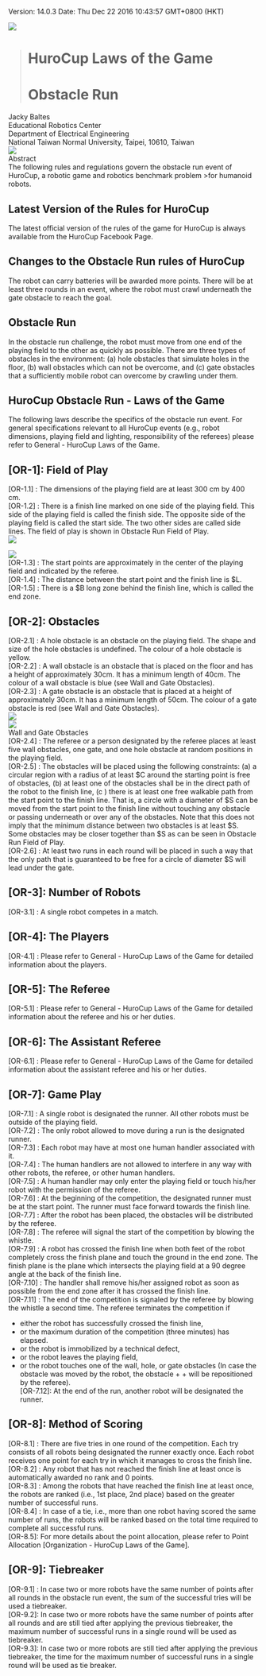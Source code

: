 Version: 14.0.3 Date: Thu Dec 22 2016 10:43:57 GMT+0800 (HKT)

![](image/pic1.png)  

># HuroCup Laws of the Game  
># Obstacle Run

Jacky Baltes  
Educational Robotics Center  
Department of Electrical Engineering  
National Taiwan Normal University, Taipei, 10610, Taiwan  
![](image/pic2.png)  
Abstract  
The following rules and regulations govern the obstacle run event of HuroCup, a robotic game and robotics benchmark problem >for humanoid robots.

## Latest Version of the Rules for HuroCup  
The latest official version of the rules of the game for HuroCup is always available from the HuroCup Facebook Page.

## Changes to the Obstacle Run rules of HuroCup 
The robot can carry batteries will be awarded more points.  There will be at least three rounds in an event, where the robot must crawl underneath the gate obstacle to reach the goal. 

## Obstacle Run
In the obstacle run challenge, the robot must move from one end of the playing field to the other as quickly as possible. There are three types of obstacles in the environment: (a) hole obstacles that simulate holes in the floor, (b) wall obstacles which can not be overcome, and (c) gate obstacles that a sufficiently mobile robot can overcome by crawling under them.

## HuroCup Obstacle Run - Laws of the Game
The following laws describe the specifics of the obstacle run event. For general specifications relevant to all HuroCup events (e.g., robot dimensions, playing field and lighting, responsibility of the referees) please refer to General - HuroCup Laws of the Game.

## [OR-1]: Field of Play  
[OR-1.1] : The dimensions of the playing field are at least 300 cm by 400 cm.  
[OR-1.2] : There is a finish line marked on one side of the playing field. This side of the playing field is called the finish side. The opposite side of the playing field is called the start side. The two other sides are called side lines. The field of play is shown in Obstacle Run Field of Play.  
![](image/pic3.png)  

![](image/table.png)  
[OR-1.3] : The start points are approximately in the center of the playing field and indicated by the referee.  
[OR-1.4] : The distance between the start point and the finish line is $L.  
[OR-1.5] : There is a $B long zone behind the finish line, which is called the end zone.  

## [OR-2]: Obstacles  
[OR-2.1] : A hole obstacle is an obstacle on the playing field. The shape and size of the hole obstacles is undefined. The colour of a hole obstacle is yellow.  
[OR-2.2] : A wall obstacle is an obstacle that is placed on the floor and has a height of approximately 30cm. It has a minimum length of 40cm. The colour of a wall obstacle is blue (see Wall and Gate Obstacles).  
[OR-2.3] : A gate obstacle is an obstacle that is placed at a height of approximately 30cm. It has a minimum length of 50cm. The colour of a gate obstacle is red (see Wall and Gate Obstacles).  
![](image/pic4.png)  
![](image/pic5.png)  
Wall and Gate Obstacles  
[OR-2.4] : The referee or a person designated by the referee places at least five wall obstacles, one gate, and one hole obstacle at random positions in the playing field.  
[OR-2.5] : The obstacles will be placed using the following constraints: (a) a circular region with a radius of at least $C around the starting point is free of obstacles, (b) at least one of the obstacles shall be in the direct path of the robot to the finish line, (c ) there is at least one free walkable path from the start point to the finish line. That is, a circle with a diameter of $S can be moved from the start point to the finish line without touching any obstacle or passing underneath or over any of the obstacles. Note that this does not imply that the minimum distance between two obstacles is at least $S. Some obstacles may be closer together than $S as can be seen in Obstacle Run Field of Play.  
[OR-2.6] : At least two runs in each round will be placed in such a way that the only path that is guaranteed to be free for a circle of diameter $S will lead under the gate.  

## [OR-3]: Number of Robots
[OR-3.1] : A single robot competes in a match.

## [OR-4]: The Players
[OR-4.1] : Please refer to General - HuroCup Laws of the Game for detailed information about the players.

## [OR-5]: The Referee
[OR-5.1] : Please refer to General - HuroCup Laws of the Game for detailed information about the referee and his or her duties.

## [OR-6]: The Assistant Referee
[OR-6.1] : Please refer to General - HuroCup Laws of the Game for detailed information about the assistant referee and his or her duties.

## [OR-7]: Game Play  
[OR-7.1] : A single robot is designated the runner. All other robots must be outside of the playing field.  
[OR-7.2] : The only robot allowed to move during a run is the designated runner.  
[OR-7.3] : Each robot may have at most one human handler associated with it.  
[OR-7.4] : The human handlers are not allowed to interfere in any way with other robots, the referee, or other human handlers.  
[OR-7.5] : A human handler may only enter the playing field or touch his/her robot with the permission of the referee.  
[OR-7.6] : At the beginning of the competition, the designated runner must be at the start point. The runner must face forward towards the finish line.  
[OR-7.7] : After the robot has been placed, the obstacles will be distributed by the referee.  
[OR-7.8] : The referee will signal the start of the competition by blowing the whistle.  
[OR-7.9] : A robot has crossed the finish line when both feet of the robot completely cross the finish plane and touch the ground in the end zone. The finish plane is the plane which intersects the playing field at a 90 degree angle at the back of the finish line.  
[OR-7.10] : The handler shall remove his/her assigned robot as soon as possible from the end zone after it has crossed the finish line.  
[OR-7.11] : The end of the competition is signaled by the referee by blowing the whistle a second time. The referee terminates the competition if  
+ either the robot has successfully crossed the finish line,
+ or the maximum duration of the competition (three minutes) has elapsed.
+ or the robot is immobilized by a technical defect,
+ or the robot leaves the playing field,
+ or the robot touches one of the wall, hole, or gate obstacles (In case the obstacle was moved by the robot, the obstacle + + will be repositioned by the referee).  
[OR-7.12]: At the end of the run, another robot will be designated the runner.  

## [OR-8]: Method of Scoring
[OR-8.1] : There are five tries in one round of the competition. Each try consists of all robots being designated the runner exactly once. Each robot receives one point for each try in which it manages to cross the finish line.  
[OR-8.2] : Any robot that has not reached the finish line at least once is automatically awarded no rank and 0 points.  
[OR-8.3] : Among the robots that have reached the finish line at least once, the robots are ranked (i.e., 1st place, 2nd place) based on the greater number of successful runs.  
[OR-8.4] : In case of a tie, i.e., more than one robot having scored the same number of runs, the robots will be ranked based on the total time required to complete all successful runs.  
[OR-8.5]: For more details about the point allocation, please refer to Point Allocation [Organization - HuroCup Laws of the Game].  

## [OR-9]: Tiebreaker  
[OR-9.1] : In case two or more robots have the same number of points after all rounds in the obstacle run event, the sum of the successful tries will be used a tiebreaker.  
[OR-9.2]: In case two or more robots have the same number of points after all rounds and are still tied after applying the previous tiebreaker, the maximum number of successful runs in a single round will be used as tiebreaker.  
[OR-9.3]: In case two or more robots are still tied after applying the previous tiebreaker, the time for the maximum number of successful runs in a single round will be used as tie breaker.  

